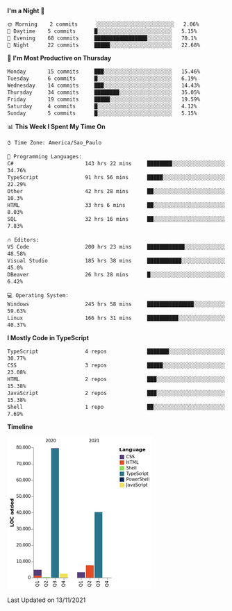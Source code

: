 <!--START_SECTION:waka-->
**I'm a Night 🦉** 

```text
🌞 Morning    2 commits      ░░░░░░░░░░░░░░░░░░░░░░░░░   2.06% 
🌆 Daytime    5 commits      █░░░░░░░░░░░░░░░░░░░░░░░░   5.15% 
🌃 Evening    68 commits     █████████████████░░░░░░░░   70.1% 
🌙 Night      22 commits     █████░░░░░░░░░░░░░░░░░░░░   22.68%

```
📅 **I'm Most Productive on Thursday** 

```text
Monday       15 commits     ███░░░░░░░░░░░░░░░░░░░░░░   15.46% 
Tuesday      6 commits      █░░░░░░░░░░░░░░░░░░░░░░░░   6.19% 
Wednesday    14 commits     ███░░░░░░░░░░░░░░░░░░░░░░   14.43% 
Thursday     34 commits     ████████░░░░░░░░░░░░░░░░░   35.05% 
Friday       19 commits     █████░░░░░░░░░░░░░░░░░░░░   19.59% 
Saturday     4 commits      █░░░░░░░░░░░░░░░░░░░░░░░░   4.12% 
Sunday       5 commits      █░░░░░░░░░░░░░░░░░░░░░░░░   5.15%

```


📊 **This Week I Spent My Time On** 

```text
⌚︎ Time Zone: America/Sao_Paulo

💬 Programming Languages: 
C#                       143 hrs 22 mins     ████████░░░░░░░░░░░░░░░░░   34.76% 
TypeScript               91 hrs 56 mins      █████░░░░░░░░░░░░░░░░░░░░   22.29% 
Other                    42 hrs 28 mins      ██░░░░░░░░░░░░░░░░░░░░░░░   10.3% 
HTML                     33 hrs 6 mins       ██░░░░░░░░░░░░░░░░░░░░░░░   8.03% 
SQL                      32 hrs 16 mins      ██░░░░░░░░░░░░░░░░░░░░░░░   7.83%

🔥 Editors: 
VS Code                  200 hrs 23 mins     ████████████░░░░░░░░░░░░░   48.58% 
Visual Studio            185 hrs 38 mins     ███████████░░░░░░░░░░░░░░   45.0% 
DBeaver                  26 hrs 28 mins      █░░░░░░░░░░░░░░░░░░░░░░░░   6.42%

💻 Operating System: 
Windows                  245 hrs 58 mins     ███████████████░░░░░░░░░░   59.63% 
Linux                    166 hrs 31 mins     ██████████░░░░░░░░░░░░░░░   40.37%

```

**I Mostly Code in TypeScript** 

```text
TypeScript               4 repos             ███████░░░░░░░░░░░░░░░░░░   30.77% 
CSS                      3 repos             █████░░░░░░░░░░░░░░░░░░░░   23.08% 
HTML                     2 repos             ███░░░░░░░░░░░░░░░░░░░░░░   15.38% 
JavaScript               2 repos             ███░░░░░░░░░░░░░░░░░░░░░░   15.38% 
Shell                    1 repo              ██░░░░░░░░░░░░░░░░░░░░░░░   7.69%

```


**Timeline**

![Chart not found](https://raw.githubusercontent.com/jonhoffmam/jonhoffmam/master/charts/bar_graph.png) 


 Last Updated on 13/11/2021
<!--END_SECTION:waka-->
